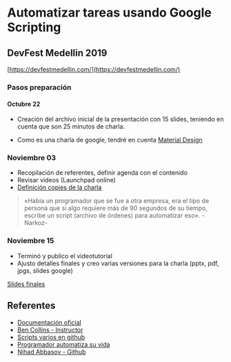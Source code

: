 # Automatizar tareas usando Google Scripting

## DevFest Medellin 2019

[https://devfestmedellin.com/](https://devfestmedellin.com/)

### Pasos preparación

#### Octubre 22

+ Creación del archivo inicial de la presentación con 15 slides, teniendo en cuenta que son 25 minutos de charla.

+ Como es una charla de google, tendré en cuenta [Material Design](https://material.io/)

### Noviembre 03

+ Recopilación de referentes, definir agenda con el contenido
+ Revisar videos (Launchpad online)
+ [Definición copies de la charla](https://github.com/xaca/talks/blob/master/GDG_DevFest_MDE/Slides.md)

> «Había un programador que se fue a otra empresa, era el tipo de persona que si algo requiere más de 90 segundos de su tiempo, escribe un script (archivo de órdenes) para automatizar eso». -Narkoz-

### Noviembre 15

+ Terminó y publico el videotutorial
+ Ajusto detalles finales y creo varias versiones para la charla (pptx, pdf, jpgs, slides google)

[Slides finales](https://github.com/xaca/talks/blob/master/GDG_DevFest_MDE/Slides.md)

## Referentes

+ [Documentación oficial](https://www.google.com/script/start/)
+ [Ben Collins - Instructor](https://www.benlcollins.com/apps-script/google-apps-script-beginner-guide/)
+ [Scripts varios en github](https://github.com/gsuitedevs/apps-script-samples)
+ [Programador automatiza su vida](http://www.upsocl.com/ciencia-y-tecnologia/un-programador-creo-un-codigo-para-automatizar-casi-todo-su-trabajo-y-enviarle-mensajes-a-su-mujer/)
+ [Nihad Abbasov - Github](https://github.com/NARKOZ/hacker-scripts)
